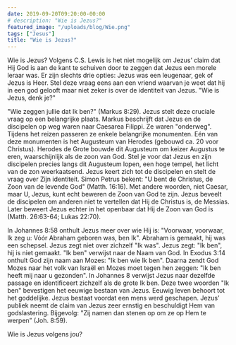 ```yaml
---
date: 2019-09-20T09:20:00-00:00
# description: "Wie is Jezus?"
featured_image: "/uploads/blog/Wie.png"
tags: ["Jesus"]
title: "Wie is Jezus?"
---
```

Wie is Jezus? Volgens C.S. Lewis is het niet mogelijk om Jezus’ claim dat Hij God is aan de kant te schuiven door te zeggen dat Jezus een morele leraar was. Er zijn slechts drie opties: Jezus was een leugenaar, gek of Jezus is Heer. Stel deze vraag eens aan een vriend waarvan je weet dat hij in een god gelooft maar niet zeker is over de identiteit van Jezus. "Wie is Jezus, denk je?" 

"Wie zeggen jullie dat Ik ben?" (Markus 8:29). Jezus stelt deze cruciale vraag op een belangrijke plaats. Markus beschrijft dat Jezus en de discipelen op weg waren naar Caesarea Filippi. Ze waren "onderweg". Tijdens het reizen passeren ze enkele belangrijke monumenten. Eén van deze monumenten is het Augusteum van Herodes (gebouwd ca. 20 voor Christus). Herodes de Grote bouwde dit Augusteum om keizer Augustus te eren, waarschijnlijk als de zoon van God. Stel je voor dat Jezus en zijn discipelen precies langs dit Augusteum lopen, een hoge tempel, het licht van de zon weerkaatsend. Jezus keert zich tot de discipelen en stelt de vraag over Zijn identiteit. Simon Petrus bekent: "U bent de Christus, de Zoon van de levende God" (Matth. 16:16). Met andere woorden, niet Caesar, maar U, Jezus, kunt echt beweren de Zoon van God te zijn. Jezus beveelt de discipelen om anderen niet te vertellen dat Hij de Christus is, de Messias. Later beweert Jezus echter in het openbaar dat Hij de Zoon van God is (Matth. 26:63-64; Lukas 22:70).

In Johannes 8:58 onthult Jezus meer over wie Hij is: "Voorwaar, voorwaar, Ik zeg u: Vóór Abraham geboren was, ben Ik". Abraham is gemaakt, hij was een schepsel. Jezus zegt niet over zichzelf "Ik was". Jezus zegt: "Ik ben", hij is niet gemaakt. "Ik ben" verwijst naar de Naam van God. In Exodus 3:14 onthult God zijn naam aan Mozes: "Ik ben wie Ik ben". Daarna zendt God Mozes naar het volk van Israël en Mozes moet tegen hen zeggen: "Ik ben heeft mij naar u gezonden". In Johannes 8 verwijst Jezus naar dezelfde passage en identificeert zichzelf als de grote Ik ben. Deze twee woorden "Ik ben" bevestigen het eeuwige bestaan van Jezus. Eeuwig leven behoort tot het goddelijke. Jezus bestaat voordat een mens werd geschapen. Jezus’ publiek neemt de claim van Jezus zeer ernstig en beschuldigt Hem van godslastering. Bijgevolg: "Zij namen dan stenen op om ze op Hem te werpen” (Joh. 8:59).

Wie is Jezus volgens jou?
